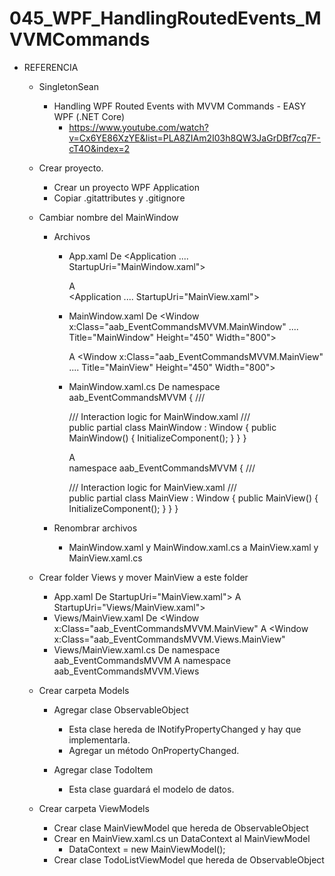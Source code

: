 # 045_WPF_HandlingRoutedEvents_MVVMCommands

- REFERENCIA
	- SingletonSean
		- Handling WPF Routed Events with MVVM Commands - EASY WPF (.NET Core)
			- https://www.youtube.com/watch?v=Cx6YE86XzYE&list=PLA8ZIAm2I03h8QW3JaGrDBf7cq7F-cT4O&index=2
			
	- Crear proyecto.
		- Crear un proyecto WPF Application
		- Copiar .gitattributes y .gitignore
		
	- Cambiar nombre del MainWindow
		- Archivos
			- App.xaml
				De 
					<Application .... StartupUri="MainWindow.xaml">
				
				A  
					<Application .... StartupUri="MainView.xaml">
			- MainWindow.xaml
				De 
					<Window x:Class="aab_EventCommandsMVVM.MainWindow"
					....
					Title="MainWindow" Height="450" Width="800">
					
				A 
					<Window x:Class="aab_EventCommandsMVVM.MainView"
					....
					Title="MainView" Height="450" Width="800">
			- MainWindow.xaml.cs
				De 
					namespace aab_EventCommandsMVVM
					{
						/// <summary>
						/// Interaction logic for MainWindow.xaml
						/// </summary>
						public partial class MainWindow : Window
						{
							public MainWindow()
							{
								InitializeComponent();
							}
						}
					}
					
				A  
					namespace aab_EventCommandsMVVM
					{
						/// <summary>
						/// Interaction logic for MainView.xaml
						/// </summary>
						public partial class MainView : Window
						{
							public MainView()
							{
								InitializeComponent();
							}
						}
					}
					
		- Renombrar archivos 
			- MainWindow.xaml y MainWindow.xaml.cs a MainView.xaml y MainView.xaml.cs
			
	- Crear folder Views y mover MainView a este folder
		- App.xaml
			De 
				StartupUri="MainView.xaml">
			A
				StartupUri="Views/MainView.xaml">
		- Views/MainView.xaml
			De 
				<Window x:Class="aab_EventCommandsMVVM.MainView"
			A
				<Window x:Class="aab_EventCommandsMVVM.Views.MainView"
		- Views/MainView.xaml.cs
			De 
				namespace aab_EventCommandsMVVM
			A
				namespace aab_EventCommandsMVVM.Views
	
	- Crear carpeta Models
		- Agregar clase ObservableObject
			- Esta clase hereda de INotifyPropertyChanged y hay que implementarla.
			- Agregar un método OnPropertyChanged.

		- Agregar clase TodoItem
			- Esta clase guardará el modelo de datos.
			
	- Crear carpeta ViewModels
		- Crear clase MainViewModel que hereda de ObservableObject
		- Crear en MainView.xaml.cs un DataContext al MainViewModel
			- DataContext = new MainViewModel();
		- Crear clase TodoListViewModel que hereda de ObservableObject